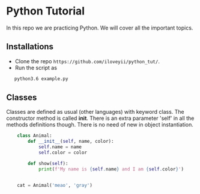 Python Tutorial
=====================================

In this repo we are practicing Python. We will cover all the important topics.

## Installations
  * Clone the repo `https://github.com/iloveyii/python_tut/`.
  * Run the script as 
```bash
   python3.6 example.py
``` 
  
  
## Classes
  Classes are defined as usual (other languages) with keyword class. The constructor method is called __init__. 
  There is an extra parameter 'self' in all the methods definitions though. There is no need of new in object instantiation.
```python
    class Animal:
        def __init__(self, name, color):
            self.name = name
            self.color = color

        def show(self):
            print(f'My name is {self.name} and I am {self.color}')


    cat = Animal('meao', 'gray')

```
   

